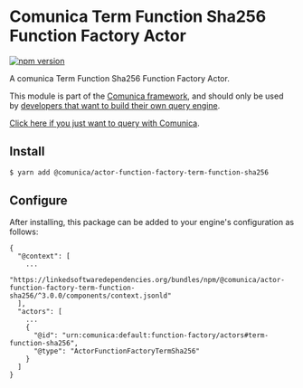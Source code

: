 # Comunica Term Function Sha256 Function Factory Actor

[![npm version](https://badge.fury.io/js/%40comunica%2Factor-function-factory-term-function-sha256.svg)](https://www.npmjs.com/package/@comunica/actor-function-factory-term-function-sha256)

A comunica Term Function Sha256 Function Factory Actor.

This module is part of the [Comunica framework](https://github.com/comunica/comunica),
and should only be used by [developers that want to build their own query engine](https://comunica.dev/docs/modify/).

[Click here if you just want to query with Comunica](https://comunica.dev/docs/query/).

## Install

```bash
$ yarn add @comunica/actor-function-factory-term-function-sha256
```

## Configure

After installing, this package can be added to your engine's configuration as follows:
```text
{
  "@context": [
    ...
    "https://linkedsoftwaredependencies.org/bundles/npm/@comunica/actor-function-factory-term-function-sha256/^3.0.0/components/context.jsonld"
  ],
  "actors": [
    ...
    {
      "@id": "urn:comunica:default:function-factory/actors#term-function-sha256",
      "@type": "ActorFunctionFactoryTermSha256"
    }
  ]
}
```

